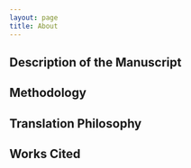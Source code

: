 ```yaml
---
layout: page
title: About
---
```


## Description of the Manuscript



## Methodology 



## Translation Philosophy



## Works Cited


